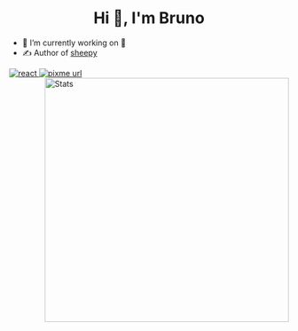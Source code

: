 
<h1 align="center">Hi 👋, I'm Bruno</h1>


- 🔭 I’m currently working on 🤫
- ✍️ Author of [sheepy](https://github.com/sheep-io/sheepy)

<a href="https://react.dev/">
    <!-- react -->
    <img alt="react" src="https://img.shields.io/badge/react-%2320232a.svg?style=for-the-badge&logo=react&logoColor=%2361DAFB"/>
</a>
<a href="https://www.pixme.bio/brunociccarino" target="_blank" rel="noopener noreferrer">
    <!-- PixMe -->
    <img alt="pixme url" src="https://img.shields.io/badge/donate%20on-pixme-1C1E26?style=for-the-badge&labelColor=1C1E26&color=28f4f4"/>
  </a> 

<img src="https://metrics.lecoq.io/BrunoCiccarino?template=classic&base.community=0&base.repositories=0&languages=1&base=header%2C%20activity%2C%20community%2C%20repositories%2C%20metadata&base.indepth=false&base.hireable=false&base.skip=false&languages=false&languages.limit=8&languages.threshold=0%25&languages.other=false&languages.colors=github&languages.sections=most-used&languages.indepth=false&languages.analysis.timeout=15&languages.analysis.timeout.repositories=7.5&languages.categories=markup%2C%20programming&languages.recent.categories=markup%2C%20programming&languages.recent.load=300&languages.recent.days=14&config.timezone=Brazil%2FRome&config.octicon=true" alt="Stats" width="440" align="right">
